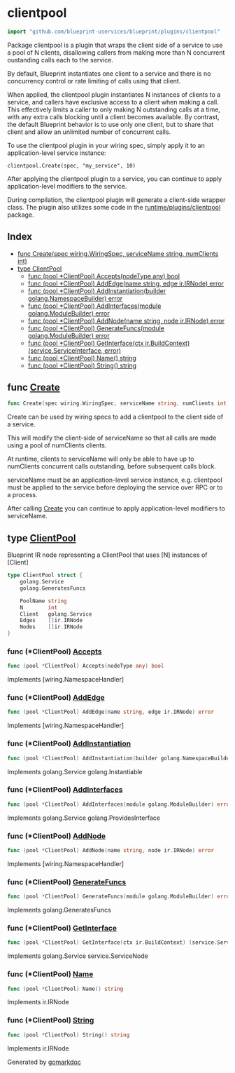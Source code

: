 <!-- Code generated by gomarkdoc. DO NOT EDIT -->

# clientpool

```go
import "github.com/blueprint-uservices/blueprint/plugins/clientpool"
```

Package clientpool is a plugin that wraps the client side of a service to use a pool of N clients, disallowing callers from making more than N concurrent oustanding calls each to the service.

By default, Blueprint instantiates one client to a service and there is no concurrency control or rate limiting of calls using that client.

When applied, the clientpool plugin instantiates N instances of clients to a service, and callers have exclusive access to a client when making a call. This effectively limits a caller to only making N outstanding calls at a time, with any extra calls blocking until a client becomes available. By contrast, the default Blueprint behavior is to use only one client, but to share that client and allow an unlimited number of concurrent calls.

To use the clientpool plugin in your wiring spec, simply apply it to an application\-level service instance:

```
clientpool.Create(spec, "my_service", 10)
```

After applying the clientpool plugin to a service, you can continue to apply application\-level modifiers to the service.

During compilation, the clientpool plugin will generate a client\-side wrapper class. The plugin also utilizes some code in the [runtime/plugins/clientpool](<https://github.com/Blueprint-uServices/blueprint/tree/main/runtime/plugins/clientpool>) package.

## Index

- [func Create\(spec wiring.WiringSpec, serviceName string, numClients int\)](<#Create>)
- [type ClientPool](<#ClientPool>)
  - [func \(pool \*ClientPool\) Accepts\(nodeType any\) bool](<#ClientPool.Accepts>)
  - [func \(pool \*ClientPool\) AddEdge\(name string, edge ir.IRNode\) error](<#ClientPool.AddEdge>)
  - [func \(pool \*ClientPool\) AddInstantiation\(builder golang.NamespaceBuilder\) error](<#ClientPool.AddInstantiation>)
  - [func \(pool \*ClientPool\) AddInterfaces\(module golang.ModuleBuilder\) error](<#ClientPool.AddInterfaces>)
  - [func \(pool \*ClientPool\) AddNode\(name string, node ir.IRNode\) error](<#ClientPool.AddNode>)
  - [func \(pool \*ClientPool\) GenerateFuncs\(module golang.ModuleBuilder\) error](<#ClientPool.GenerateFuncs>)
  - [func \(pool \*ClientPool\) GetInterface\(ctx ir.BuildContext\) \(service.ServiceInterface, error\)](<#ClientPool.GetInterface>)
  - [func \(pool \*ClientPool\) Name\(\) string](<#ClientPool.Name>)
  - [func \(pool \*ClientPool\) String\(\) string](<#ClientPool.String>)


<a name="Create"></a>
## func [Create](<https://github.com/blueprint-uservices/blueprint/blob/main/plugins/clientpool/wiring.go#L44>)

```go
func Create(spec wiring.WiringSpec, serviceName string, numClients int)
```

Create can be used by wiring specs to add a clientpool to the client side of a service.

This will modify the client\-side of serviceName so that all calls are made using a pool of numClients clients.

At runtime, clients to serviceName will only be able to have up to numClients concurrent calls outstanding, before subsequent calls block.

serviceName must be an application\-level service instance, e.g. clientpool must be applied to the service before deploying the service over RPC or to a process.

After calling [Create](<#Create>) you can continue to apply application\-level modifiers to serviceName.

<a name="ClientPool"></a>
## type [ClientPool](<https://github.com/blueprint-uservices/blueprint/blob/main/plugins/clientpool/ir.go#L18-L27>)

Blueprint IR node representing a ClientPool that uses \[N\] instances of \[Client\]

```go
type ClientPool struct {
    golang.Service
    golang.GeneratesFuncs

    PoolName string
    N        int
    Client   golang.Service
    Edges    []ir.IRNode
    Nodes    []ir.IRNode
}
```

<a name="ClientPool.Accepts"></a>
### func \(\*ClientPool\) [Accepts](<https://github.com/blueprint-uservices/blueprint/blob/main/plugins/clientpool/wiring.go#L74>)

```go
func (pool *ClientPool) Accepts(nodeType any) bool
```

Implements \[wiring.NamespaceHandler\]

<a name="ClientPool.AddEdge"></a>
### func \(\*ClientPool\) [AddEdge](<https://github.com/blueprint-uservices/blueprint/blob/main/plugins/clientpool/wiring.go#L80>)

```go
func (pool *ClientPool) AddEdge(name string, edge ir.IRNode) error
```

Implements \[wiring.NamespaceHandler\]

<a name="ClientPool.AddInstantiation"></a>
### func \(\*ClientPool\) [AddInstantiation](<https://github.com/blueprint-uservices/blueprint/blob/main/plugins/clientpool/ir.go#L116>)

```go
func (pool *ClientPool) AddInstantiation(builder golang.NamespaceBuilder) error
```

Implements golang.Service golang.Instantiable

<a name="ClientPool.AddInterfaces"></a>
### func \(\*ClientPool\) [AddInterfaces](<https://github.com/blueprint-uservices/blueprint/blob/main/plugins/clientpool/ir.go#L54>)

```go
func (pool *ClientPool) AddInterfaces(module golang.ModuleBuilder) error
```

Implements golang.Service golang.ProvidesInterface

<a name="ClientPool.AddNode"></a>
### func \(\*ClientPool\) [AddNode](<https://github.com/blueprint-uservices/blueprint/blob/main/plugins/clientpool/wiring.go#L86>)

```go
func (pool *ClientPool) AddNode(name string, node ir.IRNode) error
```

Implements \[wiring.NamespaceHandler\]

<a name="ClientPool.GenerateFuncs"></a>
### func \(\*ClientPool\) [GenerateFuncs](<https://github.com/blueprint-uservices/blueprint/blob/main/plugins/clientpool/ir.go#L67>)

```go
func (pool *ClientPool) GenerateFuncs(module golang.ModuleBuilder) error
```

Implements golang.GeneratesFuncs

<a name="ClientPool.GetInterface"></a>
### func \(\*ClientPool\) [GetInterface](<https://github.com/blueprint-uservices/blueprint/blob/main/plugins/clientpool/ir.go#L48>)

```go
func (pool *ClientPool) GetInterface(ctx ir.BuildContext) (service.ServiceInterface, error)
```

Implements golang.Service service.ServiceNode

<a name="ClientPool.Name"></a>
### func \(\*ClientPool\) [Name](<https://github.com/blueprint-uservices/blueprint/blob/main/plugins/clientpool/ir.go#L30>)

```go
func (pool *ClientPool) Name() string
```

Implements ir.IRNode

<a name="ClientPool.String"></a>
### func \(\*ClientPool\) [String](<https://github.com/blueprint-uservices/blueprint/blob/main/plugins/clientpool/ir.go#L35>)

```go
func (pool *ClientPool) String() string
```

Implements ir.IRNode

Generated by [gomarkdoc](<https://github.com/princjef/gomarkdoc>)

